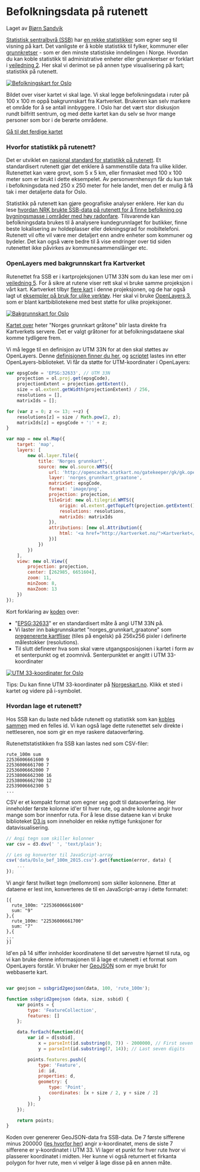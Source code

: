 # Befolkningsdata på rutenett

Laget av <a href="http://mastermaps.com/">Bjørn Sandvik</a>

<a href="http://www.ssb.no/">Statistisk sentralbyrå (SSB)</a> har <a href="https://www.ssb.no/statistikkbanken">en rekke statistikker</a> som egner seg til visning på kart. Det vanligste er å koble statistikk til fylker, kommuner eller <a href="http://kartverket.no/Kart/Kartdata/Grenser/Produktark-for-grunnkretser/">grunnkretser</a> - som er den minste statistiske inndelingen i Norge. Hvordan du kan koble statistikk til administrative enheter eller grunnkretser er forklart i <a href="https://github.com/GeoForum/veiledning02">veiledning 2</a>. Her skal vi derimot se på annen type visualisering på kart; statistikk på rutenett. 

[![Befolkningskart for Oslo](img/oslopop.gif)](http://geoforum.github.io/veiledning08/)

Bildet over viser kartet vi skal lage. Vi skal legge befolkningsdata i ruter på 100 x 100 m oppå bakgrunnskart fra Kartverket. Brukeren kan selv markere et område for å se antall innbyggere. I Oslo har det vært stor diskusjon rundt bilfritt sentrum, og med dette kartet kan du selv se hvor mange personer som bor i de berørte områdene. 

<a href="http://geoforum.github.io/veiledning08/">Gå til det ferdige kartet</a>

### Hvorfor statistikk på rutenett?
Det er utviklet en <a href="https://www.ssb.no/natur-og-miljo/artikler-og-publikasjoner/statistical-grids-for-norway">nasjonal standard for statistikk på rutenett</a>. Et standardisert rutenett gjør det enklere å sammenstille data fra ulike kilder. Rutenettet kan være grovt, som 5 x 5 km, eller finmasket med 100 x 100 meter som er brukt i dette eksempelet. Av personvernhensyn får du kun tak i befolkningsdata ned 250 x 250 meter for hele landet, men det er mulig å få tak i mer detaljerte data for Oslo.  

Statistikk på rutenett kan gjøre geografiske analyser enklere. Her kan du lese <a href="https://nrkbeta.no/2015/06/25/slik-undersokte-nrk-radonkartene/">hvordan NRK brukte SSB-data på rutenett for å finne befolkning og bygningsmasse i områder med høy radonfare</a>. Tilsvarende kan befolkningsdata brukes til å analysere kundegrunnlaget for butikker, finne beste lokalisering av holdeplasser eller dekningsgrad for mobiltelefoni. Rutenett vil ofte vil være mer detaljert enn andre enheter som kommuner og bydeler. Det kan også være bedre til å vise endringer over tid siden rutenettet ikke påvirkes av kommunesammenslåinger etc. 
  
### OpenLayers med bakgrunnskart fra Kartverket
Rutenettet fra SSB er i kartprojeksjonen UTM 33N som du kan lese mer om i <a href="https://github.com/GeoForum/veiledning05">veiledning 5</a>. For å sikre at rutene viser rett skal vi bruke samme projeksjon i vårt kart. Kartverket tilbyr <a href="http://kartverket.no/Kart/Gratis-kartdata/Cache-tjenester/">flere kart</a> i denne projeksjonen, og de har også lagt ut <a href="https://github.com/kartverket/example-clients">eksempler på bruk for ulike verktøy</a>. Her skal vi bruke <a href="http://openlayers.org/">OpenLayers 3</a>, som er blant kartbibliotekene med best støtte for ulike projeksjoner.  

[![Bakgrunnskart for Oslo](img/basemap.png)](http://geoforum.github.io/veiledning08/kartverket.html)

<a href="http://geoforum.github.io/veiledning08/kartverket.html">Kartet over</a> heter "Norges grunnkart gråtone" blir lasta direkte fra Kartverkets servere. Det er valgt gråtoner for at befolkningsdataene skal komme tydligere frem. 

Vi må legge til en definisjon av UTM 33N for at den skal støttes av OpenLayers. Denne <a href="https://github.com/MasterMaps/OpenLayers.UTM33N">definisjonen finner du her</a>, og <a href="https://github.com/MasterMaps/OpenLayers.UTM33N/blob/master/ol.proj.UTM33N.js">scriptet</a> lastes inn etter OpenLayers-biblioteket. Vi får da støtte for UTM-koordinater i OpenLayers:

```javascript
var epsgCode = 'EPSG:32633', // UTM 33N
    projection = ol.proj.get(epsgCode),
    projectionExtent = projection.getExtent(),
    size = ol.extent.getWidth(projectionExtent) / 256,
    resolutions = [],
    matrixIds = [];

for (var z = 0; z <= 13; ++z) {
    resolutions[z] = size / Math.pow(2, z);
    matrixIds[z] = epsgCode + ':' + z;
}

var map = new ol.Map({
    target: 'map',
    layers: [
        new ol.layer.Tile({
            title: 'Norges grunnkart',
            source: new ol.source.WMTS({
                url: 'http://opencache.statkart.no/gatekeeper/gk/gk.open_wmts?',
                layer: 'norges_grunnkart_graatone',
                matrixSet: epsgCode,
                format: 'image/png',
                projection: projection,
                tileGrid: new ol.tilegrid.WMTS({
                    origin: ol.extent.getTopLeft(projection.getExtent()),
                    resolutions: resolutions,
                    matrixIds: matrixIds
                }),
                attributions: [new ol.Attribution({
                    html: '<a href="http://kartverket.no/">Kartverket</a>'
                })]
            })
        })
    ],
    view: new ol.View({
        projection: projection,
        center: [262985, 6651604],
        zoom: 11,
        minZoom: 8,
        maxZoom: 13
    })
});
```

Kort forklaring av <a href="https://github.com/GeoForum/veiledning08/blob/gh-pages/js/kartverket.js">koden</a> over:
- "<a href="http://epsg.io/32633">EPSG:32633</a>" er en standardisert måte å angi UTM 33N på. 
- Vi laster inn bakgrunnskartet "norges_grunnkart_graatone" som <a href="http://kartverket.no/Kart/Gratis-kartdata/Cache-tjenester/">pregenererte kartfliser</a> (tiles på engelsk) på 256x256 pixler i definerte målestokker (resolutions).
- Til slutt definerer hva som skal være utgangsposisjonen i kartet i form av et senterpunkt og et zoomnivå. Senterpunktet er angitt i UTM 33-koordinater  

[![UTM 33-koordinater for Oslo](img/norgeskart.png)](http://norgeskart.no/)

Tips: Du kan finne UTM 33-koordinater på <a href="http://norgeskart.no/">Norgeskart.no</a>. Klikk et sted i kartet og videre på i-symbolet. 

### Hvordan lage et rutenett? 

Hos SSB kan du laste ned både rutenett og statistikk som kan <a href="<https://github.com/GeoForum/veiledning02/blob/master/join.md">kobles sammen</a> med en felles id. Vi kan også lage dette rutenettet selv direkte i nettleseren, noe som gir en mye raskere dataoverføring. 

Rutenettstatistikken fra SSB kan lastes ned som CSV-filer: 
 
```
rute_100m sum
22536006661600 9
22536006661700 7
22536006662000 7
22538006662300 16
22538006662700 12
22539006662300 5
... 
```

CSV er et kompakt format som egner seg godt til dataoverføring. Her inneholder første kolonne id'er til hver rute, og andre kolonne angir hvor mange som bor innenfor ruta. For å lese disse dataene kan vi bruke biblioteket <a href="http://d3js.org/">D3.js</a> som inneholder en rekke nyttige funksjoner for datavisualisering.

```javascript
// Angi tegn som skiller kolonner
var csv = d3.dsv(' ', 'text/plain');

// Les og konverter til JavaScript-array
csv('data/Oslo_bef_100m_2015.csv').get(function(error, data) {
    ...
});
```

Vi angir først hvilket tegn (mellomrom) som skiller kolonnene. Etter at dataene er lest inn, konverteres de til en JavaScript-array i dette formatet: 

```
[{
  rute_100m: "22536006661600"
  sum: "9"
},{
  rute_100m: "22536006661700"
  sum: "7"
},{
...
}]
```

Id'en på 14 siffer innholder koordinatene til det sørvestre hjørnet til ruta, og vi kan bruke denne informasjonen til å lage et rutenett i et format som OpenLayers forstår. Vi bruker her <a href="http://geojson.org/">GeoJSON</a> som er mye brukt for webbaserte kart. 

```javascript

var geojson = ssbgrid2geojson(data, 100, 'rute_100m');

function ssbgrid2geojson (data, size, ssbid) {
    var points = {
        type: 'FeatureCollection',
        features: []
    };

    data.forEach(function(d){
        var id = d[ssbid],
            x = parseInt(id.substring(0, 7)) - 2000000, // First seven digits minus false easting
            y = parseInt(id.substring(7, 14)); // Last seven digits

        points.features.push({
            type: 'Feature',
            id: id,
            properties: d,
            geometry: {
                type: 'Point',
                coordinates: [x + size / 2, y + size / 2]
            }
        });
    });

    return points;
}
```

Koden over genererer GeoJSON-data fra SSB-data. De 7 første sifferene minus 200000 (<a href="https://www.ssb.no/natur-og-miljo/artikler-og-publikasjoner/statistical-grids-for-norway">les hvorfor her</a>) angir x-koordinatet, mens de siste 7 sifferene er y-koordinatet i UTM 33. Vi lager et punkt for hver rute hvor vi plasserer koordinatet i midten. Her kunne vi også returnert et firkanta polygon for hver rute, men vi velger å lage disse på en annen måte. 
  
  